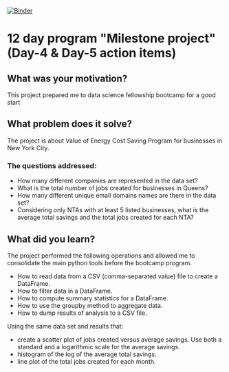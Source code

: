 [![Binder](https://mybinder.org/badge_logo.svg)](https://mybinder.org/v2/gh/thedataincubator/binder-framework/master)

# 12 day program "Milestone project" (Day-4 & Day-5 action items)

## What was your motivation?
This project prepared me to data science fellowship bootcamp for a good start

## What problem does it solve?
The project is about Value of Energy Cost Saving Program for businesses in New York City.
### The questions addressed: 
- How many different companies are represented in the data set?
- What is the total number of jobs created for businesses in Queens?
- How many different unique email domains names are there in the data set?
- Considering only NTAs with at least 5 listed businesses, what is the average total savings and the total jobs created for each NTA?

## What did you learn?
The project performed the following operations and allowed me to consolidate the main python tools before the bootcamp program.

- How to read data from a CSV (comma-separated value) file to create a DataFrame.
- How to filter data in a DataFrame.
- How to compute summary statistics for a DataFrame.
- How to use the groupby method to aggregate data.
- How to dump results of analysis to a CSV file.

Using the same data set and results that:
- create a scatter plot of jobs created versus average savings. Use both a standard and a logarithmic scale for the average savings.
- histogram of the log of the average total savings.
- line plot of the total jobs created for each month.
